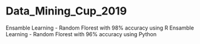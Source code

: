 # Data_Mining_Cup_2019
Ensamble Learning - Random Florest with 98% accuracy using R
Ensamble Learning - Random Florest with 96% accuracy using Python
